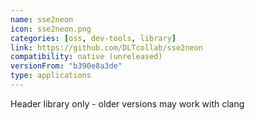 ```yaml
---
name: sse2neon
icon: sse2neon.png
categories: [oss, dev-tools, library]
link: https://github.com/DLTcollab/sse2neon
compatibility: native (unreleased)
versionFrom: "b390e8a3de"
type: applications
---
```


Header library only - older versions may work with clang
